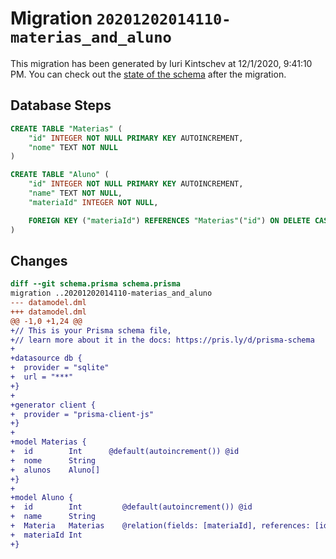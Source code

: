 # Migration `20201202014110-materias_and_aluno`

This migration has been generated by Iuri Kintschev at 12/1/2020, 9:41:10 PM.
You can check out the [state of the schema](./schema.prisma) after the migration.

## Database Steps

```sql
CREATE TABLE "Materias" (
    "id" INTEGER NOT NULL PRIMARY KEY AUTOINCREMENT,
    "nome" TEXT NOT NULL
)

CREATE TABLE "Aluno" (
    "id" INTEGER NOT NULL PRIMARY KEY AUTOINCREMENT,
    "name" TEXT NOT NULL,
    "materiaId" INTEGER NOT NULL,

    FOREIGN KEY ("materiaId") REFERENCES "Materias"("id") ON DELETE CASCADE ON UPDATE CASCADE
)
```

## Changes

```diff
diff --git schema.prisma schema.prisma
migration ..20201202014110-materias_and_aluno
--- datamodel.dml
+++ datamodel.dml
@@ -1,0 +1,24 @@
+// This is your Prisma schema file,
+// learn more about it in the docs: https://pris.ly/d/prisma-schema
+
+datasource db {
+  provider = "sqlite"
+  url = "***"
+}
+
+generator client {
+  provider = "prisma-client-js"
+}
+
+model Materias {
+  id        Int      @default(autoincrement()) @id
+  nome      String
+  alunos    Aluno[]
+}
+
+model Aluno {
+  id        Int         @default(autoincrement()) @id
+  name      String
+  Materia   Materias    @relation(fields: [materiaId], references: [id])
+  materiaId Int
+}
```


